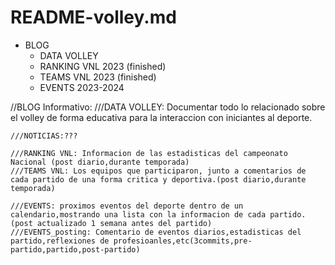 # README-volley.md

 * BLOG
    * DATA VOLLEY 
    * RANKING VNL 2023 (finished)
    * TEAMS VNL 2023 (finished)
    * EVENTS 2023-2024 
 

//BLOG Informativo:
    ///DATA VOLLEY: Documentar todo lo relacionado sobre el volley de forma educativa para la interaccion con iniciantes al deporte.

    ///NOTICIAS:???

    ///RANKING VNL: Informacion de las estadisticas del campeonato Nacional (post diario,durante temporada)
    ///TEAMS VNL: Los equipos que participaron, junto a comentarios de cada partido de una forma critica y deportiva.(post diario,durante temporada)

    ///EVENTS: proximos eventos del deporte dentro de un calendario,mostrando una lista con la informacion de cada partido.(post actualizado 1 semana antes del partido)
    ///EVENTS_posting: Comentario de eventos diarios,estadisticas del partido,reflexiones de profesioanles,etc(3commits,pre-partido,partido,post-partido)
